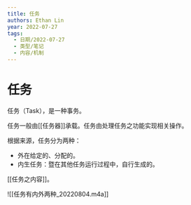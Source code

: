 ```yaml
---
title: 任务
authors: Ethan Lin
year: 2022-07-27 
tags:
  - 日期/2022-07-27 
  - 类型/笔记 
  - 内容/机制 
---
```



# 任务





任务（Task），是一种事务。

任务一般由[[任务器]]承载。任务由处理任务之功能实现相关操作。

根据来源，任务分为两种：
- 外在给定的、分配的。
- 内生任务：暨在其他任务运行过程中，自行生成的。

[[任务之内容]]。


![[任务有内外两种_20220804.m4a]]
